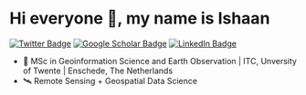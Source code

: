 
# Hi everyone 👋, my name is Ishaan


[![Twitter Badge](https://img.shields.io/twitter/follow/kochhar_ishaan?style=social)](https://twitter.com/kochhar_ishaan)
[![Google Scholar Badge](https://img.shields.io/badge/Google-Scholar-lightgrey)](https://scholar.google.com/citations?user=FIBBBbQAAAAJ=en)
[![LinkedIn Badge](https://img.shields.io/badge/My-LinkedIn-blue)](https://www.linkedin.com/in/ishaan-kochhar)

<!--
**ishaankochhar/ishaankochhar** is a ✨ _special_ ✨ repository because its `README.md` (this file) appears on your GitHub profile.

Here are some ideas to get you started:

- 🔭 I’m currently working on ...
- 🌱 I’m currently learning ...
- 👯 I’m looking to collaborate on ...
- 🤔 I’m looking for help with ...
- 💬 Ask me about ...
- 📫 How to reach me: ...
- 😄 Pronouns: ...
- ⚡ Fun fact: ...
-->
- 🌟 MSc in Geoinformation Science and Earth Observation | ITC, Unversity of Twente | Enschede, The Netherlands
- 🛰️ Remote Sensing + Geospatial Data Science 



